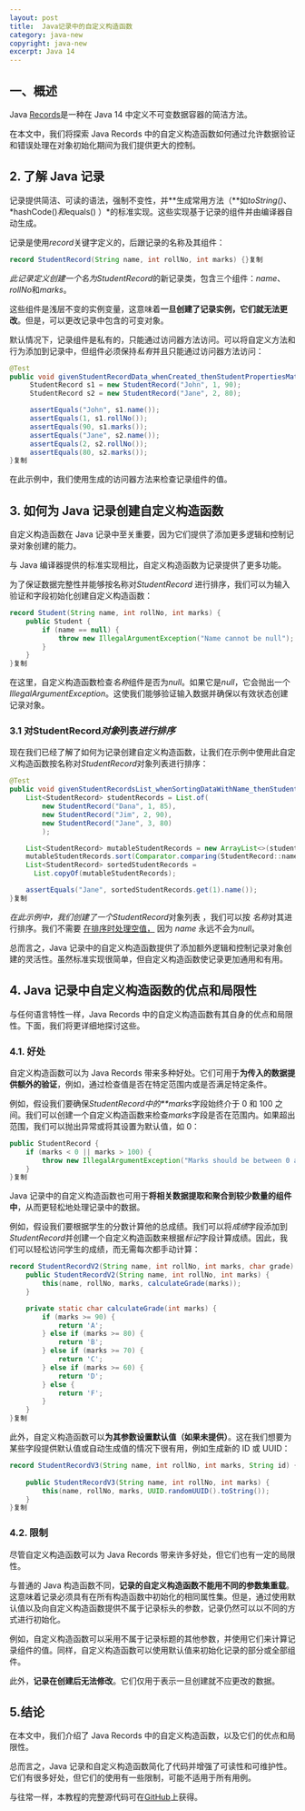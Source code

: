 ```yaml
---
layout: post
title:  Java记录中的自定义构造函数
category: java-new
copyright: java-new
excerpt: Java 14
---
```


## 一、概述

Java [Records](https://www.baeldung.com/java-record-vs-final-class)是一种在 Java 14 中定义不可变数据容器的简洁方法。

在本文中，我们将探索 Java Records 中的自定义构造函数如何通过允许数据验证和错误处理在对象初始化期间为我们提供更大的控制。

## 2. 了解 Java 记录

记录提供简洁、可读的语法，强制不变性，并**生成常用方法（**如*toString()*、*hashCode()*和*equals() ）*的标准实现。这些实现基于记录的组件并由编译器自动生成。

记录是使用*record*关键字定义的，后跟记录的名称及其组件：

```java
record StudentRecord(String name, int rollNo, int marks) {}复制
```

*此记录定义创建一个名为StudentRecord*的新记录类，包含三个组件：*name*、*rollNo*和*marks*。

这些组件是浅层不变的实例变量，这意味着**一旦创建了记录实例，它们就无法更改**。但是，可以更改记录中包含的可变对象。

默认情况下，记录组件是私有的，只能通过访问器方法访问。可以将自定义方法和行为添加到记录中，但组件必须保持*私有*并且只能通过访问器方法访问：

```java
@Test
public void givenStudentRecordData_whenCreated_thenStudentPropertiesMatch() {
     StudentRecord s1 = new StudentRecord("John", 1, 90);
     StudentRecord s2 = new StudentRecord("Jane", 2, 80);

     assertEquals("John", s1.name());
     assertEquals(1, s1.rollNo());
     assertEquals(90, s1.marks());
     assertEquals("Jane", s2.name());
     assertEquals(2, s2.rollNo());
     assertEquals(80, s2.marks());
}复制
```

在此示例中，我们使用生成的访问器方法来检查记录组件的值。

## 3. 如何为 Java 记录创建自定义构造函数

自定义构造函数在 Java 记录中至关重要，因为它们提供了添加更多逻辑和控制记录对象创建的能力。

与 Java 编译器提供的标准实现相比，自定义构造函数为记录提供了更多功能。

为了保证数据完整性并能够按名称对*StudentRecord* 进行排序，我们可以为输入验证和字段初始化创建自定义构造函数：

```java
record Student(String name, int rollNo, int marks) {
    public Student {
        if (name == null) {
            throw new IllegalArgumentException("Name cannot be null");
        }
    }
}复制
```

在这里，自定义构造函数检查*名称*组件是否为*null*。如果它是*null*，它会抛出一个*IllegalArgumentException*。这使我们能够验证输入数据并确保以有效状态创建记录对象。

### 3.1 对StudentRecord*对象*列表*进行排序*

现在我们已经了解了如何为记录创建自定义构造函数，让我们在示例中使用此自定义构造函数按名称对*StudentRecord*对象列表进行排序：

```java
@Test
public void givenStudentRecordsList_whenSortingDataWithName_thenStudentsSorted(){
    List<StudentRecord> studentRecords = List.of(
        new StudentRecord("Dana", 1, 85),
        new StudentRecord("Jim", 2, 90),
        new StudentRecord("Jane", 3, 80)
        );

    List<StudentRecord> mutableStudentRecords = new ArrayList<>(studentRecords);
    mutableStudentRecords.sort(Comparator.comparing(StudentRecord::name));
    List<StudentRecord> sortedStudentRecords = 
      List.copyOf(mutableStudentRecords);

    assertEquals("Jane", sortedStudentRecords.get(1).name());
}复制
```

*在此示例中，我们创建了一个StudentRecord*对象列表 ，我们可以按 *名称*对其进行排序。我们不需要 [在排序时处理空值，](https://www.baeldung.com/java-8-comparator-comparing#considering-null-values-in-comparator) 因为 *name* 永远不会为*null*。

总而言之，Java 记录中的自定义构造函数提供了添加额外逻辑和控制记录对象创建的灵活性。虽然标准实现很简单，但自定义构造函数使记录更加通用和有用。

## 4. Java 记录中自定义构造函数的优点和局限性

与任何语言特性一样，Java Records 中的自定义构造函数有其自身的优点和局限性。下面，我们将更详细地探讨这些。

### 4.1. 好处

自定义构造函数可以为 Java Records 带来多种好处。它们可用于**为传入的数据提供额外的验证**，例如，通过检查值是否在特定范围内或是否满足特定条件。

例如，假设我们要确保*StudentRecord中的**marks*字段始终介于 0 和 100 之间。我们可以创建一个自定义构造函数来检查*marks*字段是否在范围内。如果超出范围，我们可以抛出异常或将其设置为默认值，如 0：

```java
public StudentRecord {
    if (marks < 0 || marks > 100) {
        throw new IllegalArgumentException("Marks should be between 0 and 100.");
    }
}复制
```

Java 记录中的自定义构造函数也可用于**将相关数据提取和聚合到较少数量的组件中**，从而更轻松地处理记录中的数据。

例如，假设我们要根据学生的分数计算他的总成绩。我们可以将*成绩*字段添加到*StudentRecord*并创建一个自定义构造函数来根据*标记*字段计算成绩。因此，我们可以轻松访问学生的成绩，而无需每次都手动计算：

```java
record StudentRecordV2(String name, int rollNo, int marks, char grade) {
    public StudentRecordV2(String name, int rollNo, int marks) {
        this(name, rollNo, marks, calculateGrade(marks));
    }

    private static char calculateGrade(int marks) {
        if (marks >= 90) {
            return 'A';
        } else if (marks >= 80) {
            return 'B';
        } else if (marks >= 70) {
            return 'C';
        } else if (marks >= 60) {
            return 'D';
        } else {
            return 'F';
        }
    }
}复制
```

此外，自定义构造函数可以**为其参数设置默认值（如果未提供）**。这在我们想要为某些字段提供默认值或自动生成值的情况下很有用，例如生成新的 ID 或 UUID：

```java
record StudentRecordV3(String name, int rollNo, int marks, String id) {
    
    public StudentRecordV3(String name, int rollNo, int marks) {
        this(name, rollNo, marks, UUID.randomUUID().toString());
    }
}复制
```

### 4.2. 限制

尽管自定义构造函数可以为 Java Records 带来许多好处，但它们也有一定的局限性。

与普通的 Java 构造函数不同，**记录的自定义构造函数不能用不同的参数集重载**。这意味着记录必须具有在所有构造函数中初始化的相同属性集。但是，通过使用默认值以及向自定义构造函数提供不属于记录标头的参数，记录仍然可以以不同的方式进行初始化。

例如，自定义构造函数可以采用不属于记录标题的其他参数，并使用它们来计算记录组件的值。同样，自定义构造函数可以使用默认值来初始化记录的部分或全部组件。

此外，**记录在创建后无法修改**。它们仅用于表示一旦创建就不应更改的数据。

## 5.结论

在本文中，我们介绍了 Java Records 中的自定义构造函数，以及它们的优点和局限性。

总而言之，Java 记录和自定义构造函数简化了代码并增强了可读性和可维护性。它们有很多好处，但它们的使用有一些限制，可能不适用于所有用例。

与往常一样，本教程的完整源代码可在[GitHub](https://github.com/tuyucheng7/taketoday-tutorial4j/tree/master/java-core-modules/java-14)上获得。